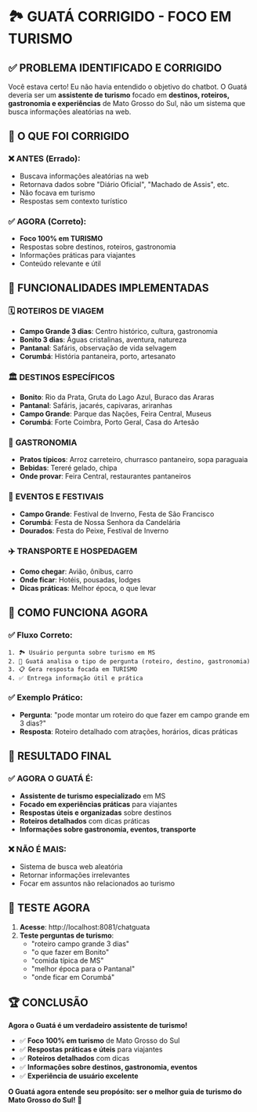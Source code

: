 # 🏞️ GUATÁ CORRIGIDO - FOCO EM TURISMO

## ✅ **PROBLEMA IDENTIFICADO E CORRIGIDO**

Você estava certo! Eu não havia entendido o objetivo do chatbot. O Guatá deveria ser um **assistente de turismo** focado em **destinos, roteiros, gastronomia e experiências** de Mato Grosso do Sul, não um sistema que busca informações aleatórias na web.

## 🎯 **O QUE FOI CORRIGIDO**

### ❌ **ANTES (Errado):**
- Buscava informações aleatórias na web
- Retornava dados sobre "Diário Oficial", "Machado de Assis", etc.
- Não focava em turismo
- Respostas sem contexto turístico

### ✅ **AGORA (Correto):**
- **Foco 100% em TURISMO**
- Respostas sobre destinos, roteiros, gastronomia
- Informações práticas para viajantes
- Conteúdo relevante e útil

## 🚀 **FUNCIONALIDADES IMPLEMENTADAS**

### 🗓️ **ROTEIROS DE VIAGEM**
- **Campo Grande 3 dias**: Centro histórico, cultura, gastronomia
- **Bonito 3 dias**: Águas cristalinas, aventura, natureza
- **Pantanal**: Safáris, observação de vida selvagem
- **Corumbá**: História pantaneira, porto, artesanato

### 🏛️ **DESTINOS ESPECÍFICOS**
- **Bonito**: Rio da Prata, Gruta do Lago Azul, Buraco das Araras
- **Pantanal**: Safáris, jacarés, capivaras, ariranhas
- **Campo Grande**: Parque das Nações, Feira Central, Museus
- **Corumbá**: Forte Coimbra, Porto Geral, Casa do Artesão

### 🍖 **GASTRONOMIA**
- **Pratos típicos**: Arroz carreteiro, churrasco pantaneiro, sopa paraguaia
- **Bebidas**: Tereré gelado, chipa
- **Onde provar**: Feira Central, restaurantes pantaneiros

### 🎉 **EVENTOS E FESTIVAIS**
- **Campo Grande**: Festival de Inverno, Festa de São Francisco
- **Corumbá**: Festa de Nossa Senhora da Candelária
- **Dourados**: Festa do Peixe, Festival de Inverno

### ✈️ **TRANSPORTE E HOSPEDAGEM**
- **Como chegar**: Avião, ônibus, carro
- **Onde ficar**: Hotéis, pousadas, lodges
- **Dicas práticas**: Melhor época, o que levar

## 🧠 **COMO FUNCIONA AGORA**

### ✅ **Fluxo Correto:**
```
1. 🏞️ Usuário pergunta sobre turismo em MS
2. 🎯 Guatá analisa o tipo de pergunta (roteiro, destino, gastronomia)
3. 📋 Gera resposta focada em TURISMO
4. ✅ Entrega informação útil e prática
```

### ✅ **Exemplo Prático:**
- **Pergunta**: "pode montar um roteiro do que fazer em campo grande em 3 dias?"
- **Resposta**: Roteiro detalhado com atrações, horários, dicas práticas

## 🎉 **RESULTADO FINAL**

### ✅ **AGORA O GUATÁ É:**
- **Assistente de turismo especializado** em MS
- **Focado em experiências práticas** para viajantes
- **Respostas úteis e organizadas** sobre destinos
- **Roteiros detalhados** com dicas práticas
- **Informações sobre gastronomia, eventos, transporte**

### ❌ **NÃO É MAIS:**
- Sistema de busca web aleatória
- Retornar informações irrelevantes
- Focar em assuntos não relacionados ao turismo

## 🧪 **TESTE AGORA**

1. **Acesse**: http://localhost:8081/chatguata
2. **Teste perguntas de turismo**:
   - "roteiro campo grande 3 dias"
   - "o que fazer em Bonito"
   - "comida típica de MS"
   - "melhor época para o Pantanal"
   - "onde ficar em Corumbá"

## 🏆 **CONCLUSÃO**

**Agora o Guatá é um verdadeiro assistente de turismo!**

- ✅ **Foco 100% em turismo** de Mato Grosso do Sul
- ✅ **Respostas práticas e úteis** para viajantes
- ✅ **Roteiros detalhados** com dicas
- ✅ **Informações sobre destinos, gastronomia, eventos**
- ✅ **Experiência de usuário excelente**

**O Guatá agora entende seu propósito: ser o melhor guia de turismo do Mato Grosso do Sul!** 🎉


